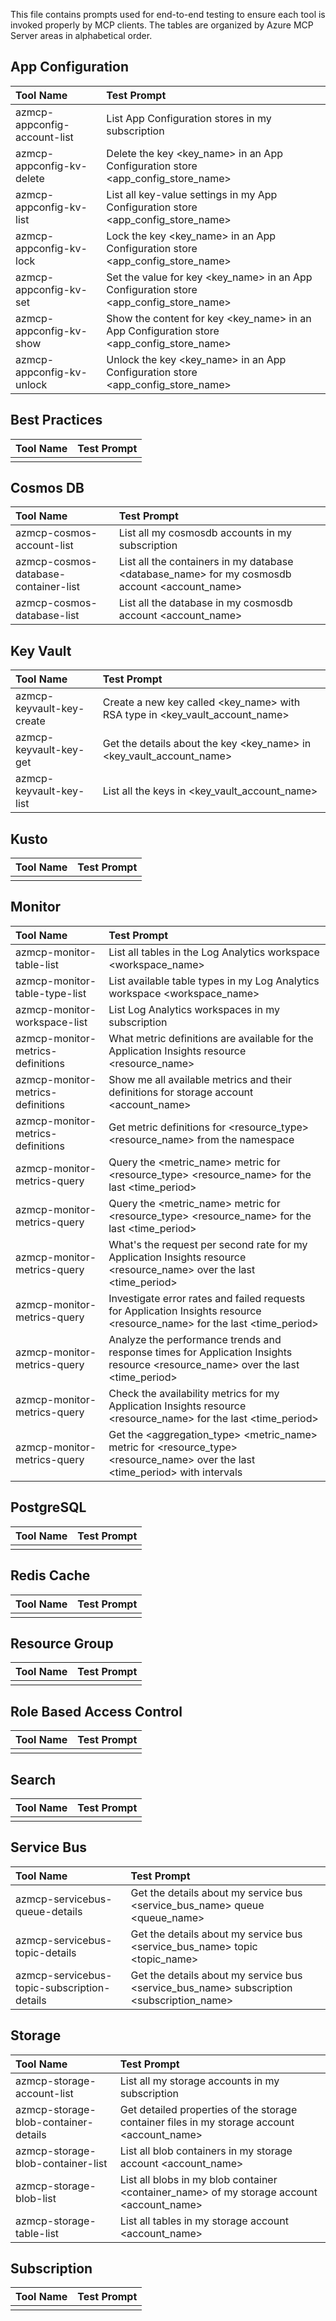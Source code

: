 This file contains prompts used for end-to-end testing to ensure each tool is invoked properly by MCP clients. The tables are organized by Azure MCP Server areas in alphabetical order.

## App Configuration

| Tool Name | Test Prompt |
|:----------|:----------|
| azmcp-appconfig-account-list | List App Configuration stores in my subscription |
| azmcp-appconfig-kv-delete | Delete the key <key_name> in an App Configuration store <app_config_store_name> |
| azmcp-appconfig-kv-list | List all key-value settings in my App Configuration store <app_config_store_name> |
| azmcp-appconfig-kv-lock | Lock the key <key_name> in an App Configuration store <app_config_store_name> |
| azmcp-appconfig-kv-set | Set the value for key <key_name> in an App Configuration store <app_config_store_name> |
| azmcp-appconfig-kv-show | Show the content for key <key_name> in an App Configuration store <app_config_store_name> |
| azmcp-appconfig-kv-unlock | Unlock the key <key_name> in an App Configuration store <app_config_store_name> |

## Best Practices

| Tool Name | Test Prompt |
|:----------|:----------|
| | |

## Cosmos DB

| Tool Name | Test Prompt |
|:----------|:----------|
| azmcp-cosmos-account-list | List all my cosmosdb accounts in my subscription |
| azmcp-cosmos-database-container-list | List all the containers in my database <database_name> for my cosmosdb account <account_name> |
| azmcp-cosmos-database-list | List all the database in my cosmosdb account <account_name> |

## Key Vault

| Tool Name | Test Prompt |
|:----------|:----------|
| azmcp-keyvault-key-create | Create a new key called <key_name> with RSA type in <key_vault_account_name> |
| azmcp-keyvault-key-get | Get the details about the key <key_name> in <key_vault_account_name> |
| azmcp-keyvault-key-list | List all the keys in <key_vault_account_name> |

## Kusto

| Tool Name | Test Prompt |
|:----------|:----------|
| | |

## Monitor

| Tool Name | Test Prompt |
|:----------|:----------|
| azmcp-monitor-table-list | List all tables in the Log Analytics workspace <workspace_name> |
| azmcp-monitor-table-type-list | List available table types in my Log Analytics workspace <workspace_name> |
| azmcp-monitor-workspace-list | List Log Analytics workspaces in my subscription |
| azmcp-monitor-metrics-definitions | What metric definitions are available for the Application Insights resource <resource_name> |
| azmcp-monitor-metrics-definitions | Show me all available metrics and their definitions for storage account <account_name> |
| azmcp-monitor-metrics-definitions | Get metric definitions for <resource_type> <resource_name> from the namespace |
| azmcp-monitor-metrics-query | Query the <metric_name> metric for <resource_type> <resource_name> for the last <time_period> |
| azmcp-monitor-metrics-query | Query the <metric_name> metric for <resource_type> <resource_name> for the last <time_period> |
| azmcp-monitor-metrics-query | What's the request per second rate for my Application Insights resource <resource_name> over the last <time_period> |
| azmcp-monitor-metrics-query | Investigate error rates and failed requests for Application Insights resource <resource_name> for the last <time_period> |
| azmcp-monitor-metrics-query | Analyze the performance trends and response times for Application Insights resource <resource_name> over the last <time_period> |
| azmcp-monitor-metrics-query | Check the availability metrics for my Application Insights resource <resource_name> for the last <time_period> |
| azmcp-monitor-metrics-query | Get the <aggregation_type> <metric_name> metric for <resource_type> <resource_name> over the last <time_period> with  intervals |

## PostgreSQL

| Tool Name | Test Prompt |
|:----------|:----------|
| | |

## Redis Cache

| Tool Name | Test Prompt |
|:----------|:----------|
| | |

## Resource Group

| Tool Name | Test Prompt |
|:----------|:----------|
| | |

## Role Based Access Control

| Tool Name | Test Prompt |
|:----------|:----------|
| | |

## Search

| Tool Name | Test Prompt |
|:----------|:----------|
| | |

## Service Bus

| Tool Name | Test Prompt |
|:----------|:----------|
| azmcp-servicebus-queue-details | Get the details about my service bus <service_bus_name> queue <queue_name> |
| azmcp-servicebus-topic-details | Get the details about my service bus <service_bus_name> topic <topic_name> |
| azmcp-servicebus-topic-subscription-details | Get the details about my service bus <service_bus_name> subscription <subscription_name> |

## Storage

| Tool Name | Test Prompt |
|:----------|:----------|
| azmcp-storage-account-list | List all my storage accounts in my subscription |
| azmcp-storage-blob-container-details | Get detailed properties of the storage container files in my storage account <account_name> |
| azmcp-storage-blob-container-list | List all blob containers in my storage account <account_name> |
| azmcp-storage-blob-list | List all blobs in my blob container <container_name> of my storage account <account_name> |
| azmcp-storage-table-list | List all tables in my storage account <account_name> |

## Subscription

| Tool Name | Test Prompt |
|:----------|:----------|
| | |

